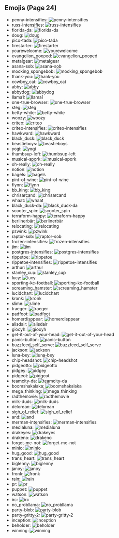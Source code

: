 
## Emojis (Page 24)

* penny-intensifies: ![penny-intensifies](output/penny-intensifies.gif)
* russ-intensifies: ![russ-intensifies](output/russ-intensifies.gif)
* florida-da: ![florida-da](output/florida-da.png)
* doug: ![doug](output/doug.png)
* pico-tada: ![pico-tada](output/pico-tada.png)
* firestarter: ![firestarter](output/firestarter.jpg)
* yourewelcome: ![yourewelcome](output/yourewelcome.jpg)
* evangelion_pooped: ![evangelion_pooped](output/evangelion_pooped.png)
* metalgear: ![metalgear](output/metalgear.png)
* asana-sob: ![asana-sob](output/asana-sob.png)
* mocking_spongebob: ![mocking_spongebob](output/mocking_spongebob.png)
* thank-you: ![thank-you](output/thank-you.png)
* cowboy_cat: ![cowboy_cat](output/cowboy_cat.png)
* abby: ![abby](output/abby.png)
* abbydog: ![abbydog](output/abbydog.png)
* llama1: ![llama1](output/llama1.jpg)
* one-true-browser: ![one-true-browser](output/one-true-browser)
* steg: ![steg](output/steg.png)
* betty-white: ![betty-white](output/betty-white.jpg)
* woozy: ![woozy](output/woozy.png)
* criteo: ![criteo](output/criteo.png)
* criteo-intensifies: ![criteo-intensifies](output/criteo-intensifies.gif)
* hawkward: ![hawkward](output/hawkward.jpg)
* black_duck: ![black_duck](output/black_duck.jpg)
* beastieboys: ![beastieboys](output/beastieboys.jpg)
* yogi: ![yogi](output/yogi.png)
* thumbsup-left: ![thumbsup-left](output/thumbsup-left.png)
* musical-spork: ![musical-spork](output/musical-spork.png)
* oh-really: ![oh-really](output/oh-really.png)
* notion: ![notion](output/notion.png)
* bagels: ![bagels](output/bagels.jpg)
* pint-of-wine: ![pint-of-wine](output/pint-of-wine.png)
* flynn: ![flynn](output/flynn.jpg)
* bb_king: ![bb_king](output/bb_king.png)
* chrisarcand: ![chrisarcand](output/chrisarcand.png)
* whaat: ![whaat](output/whaat.png)
* black_duck-da: ![black_duck-da](output/black_duck-da.png)
* scooter_spin: ![scooter_spin](output/scooter_spin.gif)
* terraform-happy: ![terraform-happy](output/terraform-happy.png)
* berlinerbär: ![berlinerbär](output/berlinerbär.png)
* relocating: ![relocating](output/relocating.png)
* pzwink: ![pzwink](output/pzwink.jpg)
* raptor-sob: ![raptor-sob](output/raptor-sob.png)
* frozen-intensifies: ![frozen-intensifies](output/frozen-intensifies.gif)
* jim: ![jim](output/jim.jpg)
* postgres-intensifies: ![postgres-intensifies](output/postgres-intensifies.gif)
* rippetoe: ![rippetoe](output/rippetoe.png)
* rippetoe-intensifies: ![rippetoe-intensifies](output/rippetoe-intensifies.gif)
* arthur: ![arthur](output/arthur.jpg)
* stanley_cup: ![stanley_cup](output/stanley_cup.png)
* lucy: ![lucy](output/lucy.jpg)
* sporting-kc-football: ![sporting-kc-football](output/sporting-kc-football.png)
* screaming_hamster: ![screaming_hamster](output/screaming_hamster.png)
* lucidchart: ![lucidchart](output/lucidchart.png)
* kronk: ![kronk](output/kronk.png)
* slime: ![slime](output/slime.png)
* traeger: ![traeger](output/traeger.png)
* padfoot: ![padfoot](output/padfoot.png)
* homerdisppear: ![homerdisppear](output/homerdisppear.gif)
* alisdair: ![alisdair](output/alisdair.png)
* giooyh: ![giooyh](output/giooyh.png)
* get-it-out-of-your-head: ![get-it-out-of-your-head](output/get-it-out-of-your-head)
* panic-button: ![panic-button](output/panic-button.png)
* buzzfeed_self_serve: ![buzzfeed_self_serve](output/buzzfeed_self_serve.png)
* jackson: ![jackson](output/jackson.jpg)
* luna-bey: ![luna-bey](output/luna-bey.jpg)
* chip-headshot: ![chip-headshot](output/chip-headshot.jpg)
* pidgeotto: ![pidgeotto](output/pidgeotto.png)
* pidgey: ![pidgey](output/pidgey.png)
* pidgeot: ![pidgeot](output/pidgeot.png)
* teamcity-da: ![teamcity-da](output/teamcity-da.png)
* boomshakalaka: ![boomshakalaka](output/boomshakalaka.png)
* mega_thinking: ![mega_thinking](output/mega_thinking.gif)
* radthemovie: ![radthemovie](output/radthemovie.png)
* milk-duds: ![milk-duds](output/milk-duds.png)
* delorean: ![delorean](output/delorean.png)
* sigh_of_relief: ![sigh_of_relief](output/sigh_of_relief)
* and: ![and](output/and.png)
* merman-intensifies: ![merman-intensifies](output/merman-intensifies.gif)
* medialuna: ![medialuna](output/medialuna)
* drakeyes: ![drakeyes](output/drakeyes.png)
* drakeno: ![drakeno](output/drakeno.png)
* forget-me-not: ![forget-me-not](output/forget-me-not.png)
* minio: ![minio](output/minio.png)
* hug_good: ![hug_good](output/hug_good.gif)
* trans_heart: ![trans_heart](output/trans_heart.png)
* biglenny: ![biglenny](output/biglenny.png)
* janoy: ![janoy](output/janoy.png)
* fronk: ![fronk](output/fronk.png)
* rain: ![rain](output/rain.png)
* pr: ![pr](output/pr.png)
* puppet: ![puppet](output/puppet.png)
* watson: ![watson](output/watson.jpg)
* irc: ![irc](output/irc.png)
* no_probllama: ![no_probllama](output/no_probllama.png)
* party-blob: ![party-blob](output/party-blob.gif)
* party-gritty-2: ![party-gritty-2](output/party-gritty-2.gif)
* inception: ![inception](output/inception.gif)
* beholder: ![beholder](output/beholder.png)
* winning: ![winning](output/winning)
